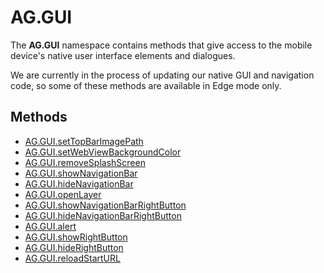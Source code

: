 # AG.GUI #

The **AG.GUI** namespace contains methods that give access to the mobile device's native user interface elements and dialogues.

We are currently in the process of updating our native GUI and navigation code, so some of these methods are available in Edge mode only.

## Methods ##
* [AG.GUI.setTopBarImagePath](methods/setTopBarImagePath.md)
* [AG.GUI.setWebViewBackgroundColor](methods/setWebViewBackgroundColor.md)
* [AG.GUI.removeSplashScreen](methods/removeSplashScreen.md)
* [AG.GUI.showNavigationBar](methods/showNavigationBar.md)
* [AG.GUI.hideNavigationBar](methods/hideNavigationBar.md)
* [AG.GUI.openLayer](methods/openLayer.md)
* [AG.GUI.showNavigationBarRightButton](methods/showNavigationBarRightButton.md)
* [AG.GUI.hideNavigationBarRightButton](methods/hideNavigationBarRightButton.md)
* [AG.GUI.alert](methods/alert.md)
* [AG.GUI.showRightButton](methods/showRightButton.md)
* [AG.GUI.hideRightButton](methods/hideRightButton.md)
* [AG.GUI.reloadStartURL](methods/reloadStartURL.md)